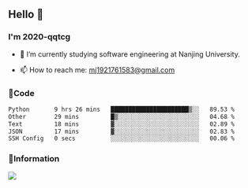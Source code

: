 ## Hello 👋


### I'm 2020-qqtcg

- 🔭 I’m currently studying software engineering at Nanjing University. 
<!-- - 🌱 I’m currently learning MLsys and -->
<!-- - 👯 I’m looking to collaborate on ... -->
<!-- - 🤔 I’m looking for help with ... -->
<!-- - 💬 Ask me about ... -->
- 📫 How to reach me: mj1921761583@gmail.com
<!-- - 😄 Pronouns: ... -->
<!-- - ⚡ Fun fact: ... -->

### 🌱Code
<!--START_SECTION:waka-->

```txt
Python       9 hrs 26 mins   ██████████████████████▒░░   89.53 %
Other        29 mins         █▒░░░░░░░░░░░░░░░░░░░░░░░   04.68 %
Text         18 mins         ▓░░░░░░░░░░░░░░░░░░░░░░░░   02.89 %
JSON         17 mins         ▓░░░░░░░░░░░░░░░░░░░░░░░░   02.83 %
SSH Config   0 secs          ░░░░░░░░░░░░░░░░░░░░░░░░░   00.06 %
```

<!--END_SECTION:waka-->

### 💬Information
![](https://github-readme-stats.vercel.app/api?username=2020-qqtcg&theme=buefy&hide_border=false)


<!-- <div align="center"> <img src="https://github-readme-activity-graph.vercel.app/graph?username=2020-qqtcg&theme=minimal" /> </div> -->


